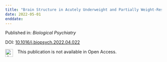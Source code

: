```yaml
---
title: "Brain Structure in Acutely Underweight and Partially Weight-Restored Individuals With Anorexia Nervosa: A Coordinated Analysis by the ENIGMA Eating Disorders Working Group"
date: 2022-05-01
enddate:
---
```


Published in: *Biological Psychiatry*

DOI: [10.1016/j.biopsych.2022.04.022](https://doi.org/10.1016/j.biopsych.2022.04.022)

<img src="https://upload.wikimedia.org/wikipedia/commons/thumb/0/0e/Closed_Access_logo_transparent.svg/1200px-Closed_Access_logo_transparent.svg.png" alt="drawing" width="25" align="left"/> &nbsp;&nbsp;&nbsp;This publication is not available in Open Access.


